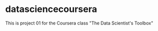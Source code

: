 datasciencecoursera
===================

This is project 01 for the Coursera class "The Data Scientist's Toolbox"
